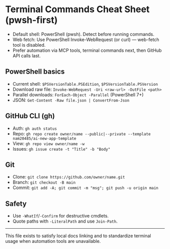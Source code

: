 # Terminal Commands Cheat Sheet (pwsh-first)

- Default shell: PowerShell (pwsh). Detect before running commands.
- Web fetch: Use PowerShell Invoke-WebRequest (or curl) — web-fetch tool is disabled.
- Prefer automation via MCP tools, terminal commands next, then GitHub API calls last.

## PowerShell basics
- Current shell: `$PSVersionTable.PSEdition`, `$PSVersionTable.PSVersion`
- Download raw file: `Invoke-WebRequest -Uri <raw-url> -OutFile <path>`
- Parallel downloads: `ForEach-Object -Parallel` (PowerShell 7+)
- JSON: `Get-Content -Raw file.json | ConvertFrom-Json`

## GitHub CLI (gh)
- Auth: `gh auth status`
- Repo: `gh repo create owner/name --public|--private --template nam20485/ai-new-app-template`
- View: `gh repo view owner/name -w`
- Issues: `gh issue create -t "Title" -b "Body"`

## Git
- Clone: `git clone https://github.com/owner/name.git`
- Branch: `git checkout -B main`
- Commit: `git add -A; git commit -m "msg"; git push -u origin main`

## Safety
- Use `-WhatIf`/`-Confirm` for destructive cmdlets.
- Quote paths with `-LiteralPath` and use `Join-Path`.

---
This file exists to satisfy local docs linking and to standardize terminal usage when automation tools are unavailable.
